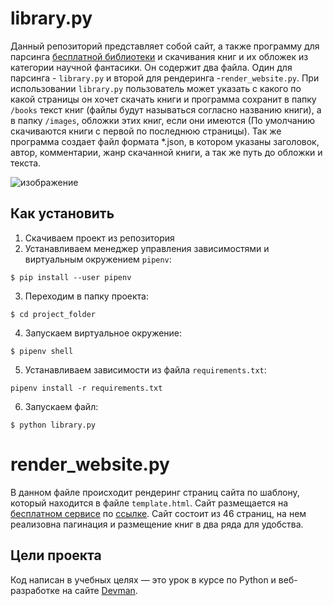 # library.py
Данный репозиторий представляет собой сайт, а также программу для парсинга [бесплатной библиотеки](https://tululu.org/) и скачивания книг и их обложек из категории научной фантасики. Он содержит два файла. Один для парсинга - `library.py` и второй для рендеринга -`render_website.py`. При использовании `library.py` пользователь может указать с какого по какой страницы он хочет скачать книги и программа сохранит в папку `/books` текст книг (файлы будут называться согласно названию книги), а в папку `/images`, обложки этих книг, если они имеются (По умолчанию скачиваются книги с первой по последнюю страницы). Так же программа создает файл формата *.json, в котором указаны заголовок, автор, комментарии, жанр скачанной книги, а так же путь до обложки и текста.

    
![изображение](https://user-images.githubusercontent.com/106922768/199188113-a6f5ce73-3f0a-4ccb-9afc-2a58fa452ba3.png)

## Как установить

1. Скачиваем проект из репозитория
1. Устанавливаем менеджер управления зависимостями и виртуальным окружением `pipenv`:  
```
$ pip install --user pipenv
```
3. Переходим в папку проекта:  
```
$ cd project_folder
```
4. Запускаем виртуальное окружение:  
```
$ pipenv shell
```
5. Устанавливаем зависимости из файла `requirements.txt`:  
```
pipenv install -r requirements.txt
```
6. Запускаем файл:  
```
$ python library.py
```

# render_website.py
В данном файле происходит рендеринг страниц сайта по шаблону, который находится в файле `template.html`. Сайт размещается на [бесплатном сервисе](https://pages.github.com/) по [ссылке](https://kalininmladshiy.github.io/library/pages/index1.html). Сайт состоит из 46 страниц, на нем реализовна пагинация и размещение книг в два ряда для удобства.

## Цели проекта

Код написан в учебных целях — это урок в курсе по Python и веб-разработке на сайте [Devman](https://dvmn.org).
